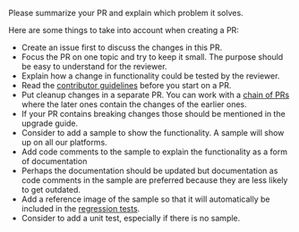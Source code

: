 Please summarize your PR and explain which problem it solves.

Here are some things to take into account when creating a PR:
- Create an issue first to discuss the changes in this PR.
- Focus the PR on one topic and try to keep it small. The purpose should be easy to understand for the reviewer. 
- Explain how a change in functionality could be tested by the reviewer.
- Read the [contributor guidelines](https://mapsui.com/documentation/contributors-guidelines.html) before you start on a PR.
- Put cleanup changes in a separate PR. You can work with a [chain of PRs](https://mapsui.com/documentation/contributors-guidelines.html#for-bigger-changes-work-with-pr-dependencies) where the later ones contain the changes of the earlier ones.
- If your PR contains breaking changes those should be mentioned in the upgrade guide.
- Consider to add a sample to show the functionality. A sample will show up on all our platforms.
- Add code comments to the sample to explain the functionality as a form of documentation
- Perhaps the documentation should be updated but documentation as code comments in the sample are preferred because they are less likely to get outdated.
- Add a reference image of the sample so that it will automatically be included in the [regression tests](https://mapsui.com/documentation/rendering-tests.html). 
- Consider to add a unit test, especially if there is no sample.

